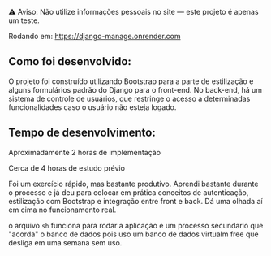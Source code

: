 ⚠️ Aviso: Não utilize informações pessoais no site — este projeto é apenas um teste.

Rodando em: https://django-manage.onrender.com

## Como foi desenvolvido:
O projeto foi construído utilizando Bootstrap para a parte de estilização e alguns formulários padrão do Django para o front-end.
No back-end, há um sistema de controle de usuários, que restringe o acesso a determinadas funcionalidades caso o usuário não esteja logado.

## Tempo de desenvolvimento:

Aproximadamente 2 horas de implementação

Cerca de 4 horas de estudo prévio

Foi um exercício rápido, mas bastante produtivo. Aprendi bastante durante o processo e já deu para colocar em prática conceitos de autenticação, estilização com Bootstrap e integração entre front e back. Dá uma olhada aí em cima no funcionamento real.

o arquivo ```sh``` funciona para rodar a aplicação e um processo secundario que "acorda" o banco de dados pois uso um banco de dados virtualm free que desliga em uma semana sem uso.
